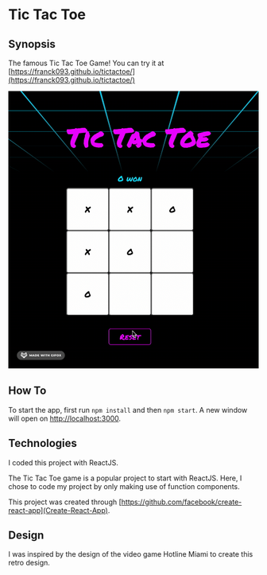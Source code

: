 # Tic Tac Toe

## Synopsis

The famous Tic Tac Toe Game! You can try it at [https://franck093.github.io/tictactoe/](https://franck093.github.io/tictactoe/)

<img src="./img/tictactoe.gif" />

## How To

To start the app, first run `npm install` and then `npm start`. A new window will open on [http://localhost:3000](http://localhost:3000).

## Technologies

I coded this project with ReactJS.

The Tic Tac Toe game is a popular project to start with ReactJS. Here, I chose to code my project by only making use of function components.

This project was created through [https://github.com/facebook/create-react-app](Create-React-App).

## Design

I was inspired by the design of the video game Hotline Miami to create this retro design.
